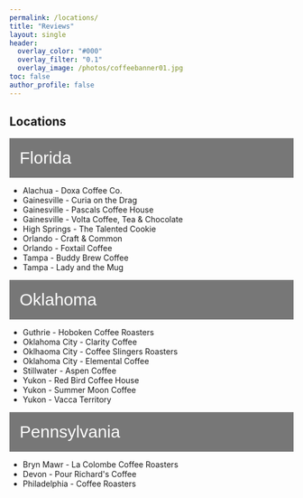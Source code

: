 ```yaml
---
permalink: /locations/
title: "Reviews"
layout: single
header:
  overlay_color: "#000"
  overlay_filter: "0.1"
  overlay_image: /photos/coffeebanner01.jpg
toc: false
author_profile: false
---
```


<html>
<head>
<meta name="viewport" content="width=device-width, initial-scale=1">
<style>
/* Style the button that is used to open and close the collapsible content */
.collapsible {
  background-color: #777;
  color: white;
  cursor: pointer;
  padding: 18px;
  width: 100%;
  border: none;
  text-align: left;
  outline: none;
  font-size: 30px;
}

/* Add a background color to the button if it is clicked on (add the .active class with JS), and when you move the mouse over it (hover) */
.active, .collapsible:hover {
  background-color: #555;
}

/* Style the collapsible content. Note: hidden by default */
.content {
  padding: 0 18px;
  display: none;
  overflow: hidden;
  background-color: #f1f1f1;
}
</style>
</head>
<body>

<h2>Locations</h2>
<button type="button" class="collapsible">Florida</button>
<div class="content">
	<ul>
		<li>Alachua - Doxa Coffee Co.</li>
		<li>Gainesville - Curia on the Drag</li>
		<li>Gainesville - Pascals Coffee House</li>
	  	<li>Gainesville - Volta Coffee, Tea & Chocolate</li>
	  	<li>High Springs - The Talented Cookie</li>
	  	<li>Orlando - Craft & Common</li>
	  	<li>Orlando - Foxtail Coffee</li>
	  	<li>Tampa - Buddy Brew Coffee</li> 
	  	<li>Tampa - Lady and the Mug</li>
	</ul>

</div>
<button type="button" class="collapsible">Oklahoma</button>
<div class="content">
	<ul>
		<li>Guthrie - Hoboken Coffee Roasters</li>
		<li>Oklahoma City - Clarity Coffee</li>
		<li>Oklhaoma City - Coffee Slingers Roasters</li>
	  	<li>Oklahoma City - Elemental Coffee</li>
	  	<li>Stillwater - Aspen Coffee</li>
	  	<li>Yukon - Red Bird Coffee House</li>
	  	<li>Yukon - Summer Moon Coffee</li>
	  	<li>Yukon - Vacca Territory</li>
	</ul>
</div>
<button type="button" class="collapsible">Pennsylvania</button>
<div class="content">
	<ul>
		<li>Bryn Mawr - La Colombe Coffee Roasters</li>
	  	<li>Devon - Pour Richard's Coffee</li>
	  	<li>Philadelphia -  Coffee Roasters</li>
	</ul>
</div>

<script>
var coll = document.getElementsByClassName("collapsible");
var i;

for (i = 0; i < coll.length; i++) {
  coll[i].addEventListener("click", function() {
    this.classList.toggle("active");
    var content = this.nextElementSibling;
    if (content.style.display === "block") {
      content.style.display = "none";
    } else {
      content.style.display = "block";
    }
  });
}
</script>

</body>
</html>

